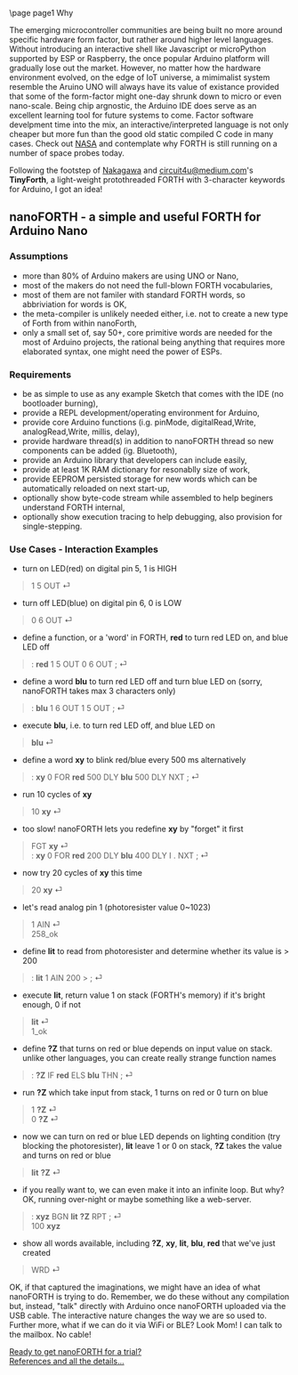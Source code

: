 \page page1 Why

The emerging microcontroller communities are being built no more around specific hardware form factor, but rather around higher level languages. Without introducing an interactive shell like Javascript or microPython supported by ESP or Raspberry, the once popular Arduino platform will gradually lose out the market. However, no matter how the hardware environment evolved, on the edge of IoT universe, a mimimalist system resemble the Aruino UNO will always have its value of existance provided that some of the form-factor might one-day shrunk down to micro or even nano-scale. Being chip argnostic, the Arduino IDE does serve as an excellent learning tool for future systems to come. Factor software develpment time into the mix, an interactive/interpreted language is not only cheaper but more fun than the good old static compiled C code in many cases. Check out <a href="https://www.forth.com/resources/space-applications" target="_blank">NASA</a> and contemplate why FORTH is still running on a number of space probes today.

Following the footstep of <a href="http://middleriver.chagasi.com/electronics/tforth.html" target="_blank">Nakagawa</a> and <a href="https://circuit4us.medium.com/tiny-forth-with-arduino-hardware-support-255f408b745a" target="_blank">circuit4u@medium.com's</a> **TinyForth**, a light-weight protothreaded FORTH with 3-character keywords for Arduino, I got an idea!

## nanoFORTH - a simple and useful FORTH for Arduino Nano
### Assumptions
* more than 80% of Arduino makers are using UNO or Nano,
* most of the makers do not need the full-blown FORTH vocabularies,
* most of them are not familer with standard FORTH words, so abbriviation for words is OK,
* the meta-compiler is unlikely needed either, i.e. not to create a new type of Forth from within nanoForth,
* only a small set of, say 50+, core primitive words are needed for the most of Arduino projects,
  the rational being anything that requires more elaborated syntax, one might need the power of ESPs.

### Requirements
* be as simple to use as any example Sketch that comes with the IDE (no bootloader burning),
* provide a REPL development/operating environment for Arduino,
* provide core Arduino functions (i.g. pinMode, digitalRead,Write, analogRead,Write, millis, delay),
* provide hardware thread(s) in addition to nanoFORTH thread so new components can be added (ig. Bluetooth),
* provide an Arduino library that developers can include easily,
* provide at least 1K RAM dictionary for resonablly size of work,
* provide EEPROM persisted storage for new words which can be automatically reloaded on next start-up,
* optionally show byte-code stream while assembled to help beginers understand FORTH internal,
* optionally show execution tracing to help debugging, also provision for single-stepping.

### Use Cases - Interaction Examples
* turn on LED(red) on digital pin 5, 1 is HIGH
> 1 5 OUT ⏎

* turn off LED(blue) on digital pin 6, 0 is LOW
> 0 6 OUT ⏎

* define a function, or a 'word' in FORTH, **red** to turn red LED on, and blue LED off
> : **red** 1 5 OUT 0 6 OUT ; ⏎

* define a word **blu** to turn red LED off and turn blue LED on (sorry, nanoFORTH takes max 3 characters only)
> : **blu** 1 6 OUT 1 5 OUT ; ⏎

* execute **blu**, i.e. to turn red LED off, and blue LED on 
> **blu** ⏎

* define a word **xy** to blink red/blue every 500 ms alternatively
> : **xy** 0 FOR **red** 500 DLY **blu** 500 DLY NXT ; ⏎

* run 10 cycles of **xy**
> 10 **xy** ⏎

* too slow! nanoFORTH lets you redefine **xy** by "forget" it first
> FGT **xy** ⏎<br>
> : **xy** 0 FOR **red** 200 DLY **blu** 400 DLY I . NXT ; ⏎

* now try 20 cycles of **xy** this time
> 20 **xy** ⏎

* let's read analog pin 1 (photoresister value 0~1023)
> 1 AIN ⏎<br>
> 258_ok

* define **lit** to read from photoresister and determine whether its value is > 200
> : **lit** 1 AIN 200 > ; ⏎

* execute **lit**, return value 1 on stack (FORTH's memory) if it's bright enough, 0 if not
> **lit** ⏎<br>
> 1_ok

* define **?Z** that turns on red or blue depends on input value on stack. unlike other languages, you can create really strange function names
> : **?Z** IF **red** ELS **blu** THN ; ⏎

* run **?Z** which take input from stack, 1 turns on red or 0 turn on blue
> 1 **?Z** ⏎<br>
> 0 **?Z** ⏎

* now we can turn on red or blue LED depends on lighting condition (try blocking the photoresister), **lit** leave 1 or 0 on stack, **?Z** takes the value and turns on red or blue
> **lit** **?Z** ⏎

* if you really want to, we can even make it into an infinite loop. But why? OK, running over-night or maybe something like a web-server.
> : **xyz** BGN **lit** **?Z** RPT ; ⏎<br>
> 100 **xyz**

* show all words available, including **?Z**, **xy**, **lit**, **blu**, **red** that we've just created
> WRD ⏎

OK, if that captured the imaginations, we might have an idea of what nanoFORTH is trying to do. Remember, we do these without any compilation but, instead, "talk" directly with Arduino once nanoFORTH uploaded via the USB cable. The interactive nature changes the way we are so used to. Further more, what if we can do it via WiFi or BLE? Look Mom! I can talk to the mailbox. No cable!

<a href="html/page2.html">Ready to get nanoFORTH for a trial?</a><br>
<a href="html/page3.html">References and all the details...</a>

